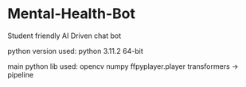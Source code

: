 # Mental-Health-Bot
Student friendly AI Driven chat bot

python version used: python 3.11.2 64-bit

main python lib used: opencv
                      numpy
                      ffpyplayer.player
                      transformers -> pipeline

